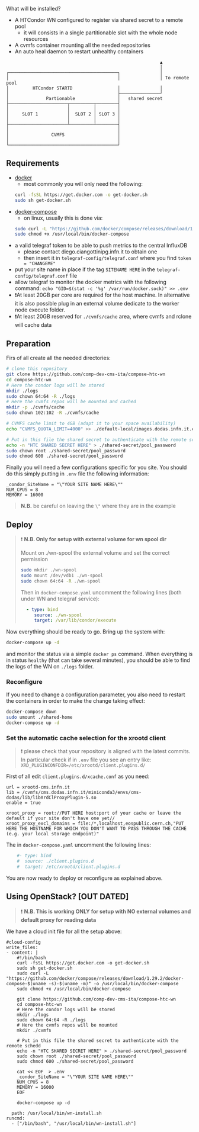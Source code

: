 What will be installed?
- A HTCondor WN configured to register via shared secret to a remote pool
    - it will consists in a single partitionable slot with the whole node resources
- A cvmfs container mounting all the needed repositories
- An auto heal daemon to restart unhealthy containers

```text
                                                          ▲
                                                          │
┌─────────────────────────────────────────┐               │
│                                         │               │ To remote pool
│         HTCondor STARTD                 │               │
│                                         ├───────────────┘
│              Partionable                │   shared secret
├──────────────────────┬─────────┬────────┤
│                      │         │        │
│     SLOT 1           │  SLOT 2 │ SLOT 3 │
│                      │         │        │
├──────────────────────┴─────────┴────────┤
│                                         │
│                CVMFS                    │
│                                         │
└─────────────────────────────────────────┘
```

## Requirements
- [docker](https://docs.docker.com/engine/install/)
    - most commonly you will only need the following:
    ```bash
    curl -fsSL https://get.docker.com -o get-docker.sh
    sudo sh get-docker.sh
    ```
- [docker-compose](https://docs.docker.com/compose/install/)
    - on linux, usually this is done via:
    ```bash
    sudo curl -L "https://github.com/docker/compose/releases/download/1.29.2/docker-compose-$(uname -s)-$(uname -m)" -o /usr/local/bin/docker-compose
    sudo chmod +x /usr/local/bin/docker-compose
    ```
- a valid telegraf token to be able to push metrics to the central InfluxDB
  - please contact diego.ciangottini<at>pg.infn.it to obtain one
  - then insert it in `telegraf-config/telegraf.conf` where you find `token = "CHANGEME" `
- put your site name in place if the tag `SITENAME HERE` in the `telegraf-config/telegraf.conf` file
- allow telegraf to monitor the docker metrics with the following command: `echo "GID=$(stat -c '%g' /var/run/docker.sock)" >> .env`
- ❗At least 20GB per core are required for the host machine. In alternative it is also possible plug in an external volume dedicate to the worker node execute folder.
- ❗At least 20GB reserved for `./cvmfs/cache` area, where cvmfs and rclone will cache data

## Preparation

Firs of all create all the needed directories:
```bash
# clone this repository
git clone https://github.com/comp-dev-cms-ita/compose-htc-wn
cd compose-htc-wn
# Here the condor logs will be stored
mkdir ./logs
sudo chown 64:64 -R ./logs
# Here the cvmfs repos will be mounted and cached
mkdir -p ./cvmfs/cache
sudo chown 102:102 -R ./cvmfs/cache

# CVMFS cache limit to 4GB (adapt it to your space availability)
echo "CVMFS_QUOTA_LIMIT=4000" >> ./default-local/images.dodas.infn.it.conf

# Put in this file the shared secret to authenticate with the remote schedd
echo -n "HTC SHARED SECRET HERE" > ./shared-secret/pool_password
sudo chown root ./shared-secret/pool_password
sudo chmod 600 ./shared-secret/pool_password
```

Finally you will need a few configurations specific for you site. You should do this simply putting in `.env` file the following information:

```text
_condor_SiteName = "\"YOUR SITE NAME HERE\""
NUM_CPUS = 8
MEMORY = 16000
```

> __N.B.__ be careful on leaving the `\"` where they are in the example

## Deploy

>  :exclamation: __N.B. Only for setup with external volume for wn spool dir__ 
> 
> Mount on ./wn-spool the external volume and set the correct permission
> ```bash
> sudo mkdir ./wn-spool
> sudo mount /dev/vdb1 ./wn-spool
> sudo chown 64:64 -R ./wn-spool
>```
>
> Then in `docker-compose.yaml` uncomment the following lines (both under WN and telegraf service):
> 
> ```yaml
>   - type: bind
>      source: ./wn-spool
>      target: /var/lib/condor/execute
> ```

Now everything should be ready to go. Bring up the system with:

```bash
docker-compose up -d
```

and monitor the status via a simple `docker ps` command.
When everything is in status `healthy` (that can take several minutes), you should be able to find the logs of the WN on `./logs` folder.

### Reconfigure

If you need to change a configuration parameter, you also need to restart the containers in order to make the change taking effect:

```bash
docker-compose down
sudo umount ./shared-home
docker-compose up -d
```

### Set the automatic cache selection for the xrootd client

> ❗ please check that your repository is aligned with the latest commits. In particular check if in `.env` file you see an entry like: `XRD_PLUGINCONFDIR=/etc/xrootd/client.plugins.d/`

First of all edit `client.plugins.d/xcache.conf` as you need:

```
url = xrootd-cms.infn.it
lib = /cvmfs/cms.dodas.infn.it/miniconda3/envs/cms-dodas/lib/libXrdClProxyPlugin-5.so 
enable = true

xroot_proxy = root://PUT HERE host:port of your cache or leave the default if your site don't have one yet//
xroot_proxy_excl_domains = file:/*,localhost,eospublic.cern.ch,"PUT HERE THE HOSTNAME FOR WHICH YOU DON'T WANT TO PASS THROUGH THE CACHE (e.g. your local storage endpoint)"
```

The in `docker-compose.yaml` uncomment the following lines:

```yaml
    #- type: bind
    #  source: ./client.plugins.d
    #  target: /etc/xrootd/client.plugins.d
```

You are now ready to deploy or reconfigure as explained above.

## Using OpenStack? [OUT DATED]

>  :exclamation: __N.B. This is working ONLY for setup with NO external volumes and default proxy for reading data__ 

We have a cloud init file for all the setup above:

```text
#cloud-config
write_files:
- content: |
    #!/bin/bash
    curl -fsSL https://get.docker.com -o get-docker.sh
    sudo sh get-docker.sh
    sudo curl -L "https://github.com/docker/compose/releases/download/1.29.2/docker-compose-$(uname -s)-$(uname -m)" -o /usr/local/bin/docker-compose
    sudo chmod +x /usr/local/bin/docker-compose

    git clone https://github.com/comp-dev-cms-ita/compose-htc-wn
    cd compose-htc-wn
    # Here the condor logs will be stored
    mkdir ./logs
    sudo chown 64:64 -R ./logs
    # Here the cvmfs repos will be mounted
    mkdir ./cvmfs

    # Put in this file the shared secret to authenticate with the remote schedd
    echo -n "HTC SHARED SECRET HERE" > ./shared-secret/pool_password
    sudo chown root ./shared-secret/pool_password
    sudo chmod 600 ./shared-secret/pool_password

    cat << EOF  > .env
    _condor_SiteName = "\"YOUR SITE NAME HERE\""
    NUM_CPUS = 8
    MEMORY = 16000
    EOF

    docker-compose up -d

  path: /usr/local/bin/wn-install.sh
runcmd:
  - ["/bin/bash", "/usr/local/bin/wn-install.sh"]
```
